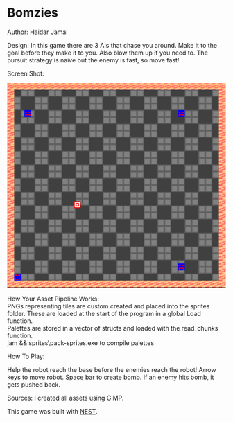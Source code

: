 # Bomzies

Author: Haidar Jamal

Design:   In this game there are 3 AIs that chase you around. Make it to the goal before they make it to you. Also blow them up if you need to. The pursuit strategy is naive but the enemy is fast, so move fast!

Screen Shot:

![Screen Shot](screenshot.png)

How Your Asset Pipeline Works:  
PNGs representing tiles are custom created and placed into the sprites folder. These are loaded at the start of the program in a global Load function.  
Palettes are stored in a vector of structs and loaded with the read_chunks function.  
jam && sprites\pack-sprites.exe to compile palettes


How To Play:
  
Help the robot reach the base before the enemies reach the robot! Arrow keys to move robot. Space bar to create bomb. If an enemy hits bomb, it gets pushed back.

Sources: I created all assets using GIMP.

This game was built with [NEST](NEST.md).

